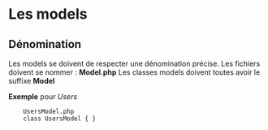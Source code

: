 # Les models
## Dénomination
Les models se doivent de respecter une dénomination précise.
Les fichiers doivent se nommer : **<Nomdelaclass>Model.php**
Les classes models doivent toutes avoir le suffixe **Model**

**Exemple** pour *Users*
```
    UsersModel.php
    class UsersModel { }
```
